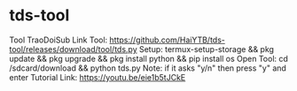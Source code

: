 # tds-tool
Tool TraoDoiSub
Link Tool: https://github.com/HaiYTB/tds-tool/releases/download/tool/tds.py
Setup: termux-setup-storage && pkg update && pkg upgrade && pkg install python && pip install os
Open Tool: cd /sdcard/download && python tds.py
Note: if it asks "y/n" then press "y" and enter
Tutorial Link: https://youtu.be/eie1b5tJCkE
